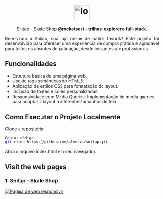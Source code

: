 
<h1 align="center"> <img src="https://github.com/user-attachments/assets/ffb62170-dd95-4b47-a766-4a6b2d11661e" alt="logo-repositorio" height="50" widht="50" /></h1> 
<p align="center"> Snitap - Skate Shop <b>@rocketseat - trilhas: explorer e full-stack.</b></p>
<p align="justify">Bem-vindo à Snitap, sua loja online de patins favorita! Este projeto foi desenvolvido para oferecer uma experiência de compra prática e agradável para todos os amantes de patinação, desde iniciantes até profissionais.

</p>

## Funcionalidades

- Estrutura básica de uma página web.
- Uso de tags semânticas do HTML5.
- Aplicação de estilos CSS para formatação do layout.
- Inclusão de fontes e cores personalizadas.
- Responsividade com Media Queries: Implementação de media queries para adaptar o layout a diferentes tamanhos de tela.

## Como Executar o Projeto Localmente
Clone o repositório:

```bash
Copiar código
git clone https://github.com/alvesvn/snitap.git
```
Abra o arquivo index.html em seu navegador.


## Visit the web pages
  ### 1. Snitap - Skate Shop
  <a href="https://snitap-theta.vercel.app/"><img src="https://github.com/user-attachments/assets/8343fdc1-be43-4c6d-9ab9-068c894ca9bc" alt="Pagina de web responsivo"/></a>

